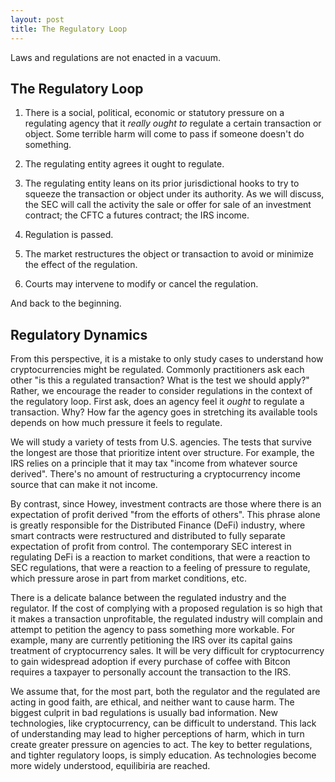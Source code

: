 ```yaml
---
layout: post
title: The Regulatory Loop
---
```


Laws and regulations are not enacted in a vacuum. 


## The Regulatory Loop

1. There is a social, political, economic or statutory pressure on a regulating agency that it _really ought to_ regulate a certain transaction or object. Some terrible harm will come to pass if someone doesn't do something.

2. The regulating entity agrees it ought to regulate.

3. The regulating entity leans on its prior jurisdictional hooks to try to squeeze the transaction or object under its authority. As we will discuss, the SEC will call the activity the sale or offer for sale of an investment contract; the CFTC a futures contract; the IRS income.

4. Regulation is passed.

5. The market restructures the object or transaction to avoid or minimize the effect of the regulation.

6. Courts may intervene to modify or cancel the regulation.

And back to the beginning.

## Regulatory Dynamics

From this perspective, it is a mistake to only study cases to understand how cryptocurrencies might be regulated. Commonly practitioners ask each other "is this a regulated transaction? What is the test we should apply?" Rather, we encourage the reader to consider regulations in the context of the regulatory loop. First ask, does an agency feel it _ought_ to regulate a transaction. Why? How far the agency goes in stretching its available tools depends on how much pressure it feels to regulate.

We will study a variety of tests from U.S. agencies. The tests that survive the longest are those that prioritize intent over structure. For example, the IRS relies on a principle that it may tax "income from whatever source derived". There's no amount of restructuring a cryptocurrency income source that can make it not income.

By contrast, since Howey, investment contracts are those where there is an expectation of profit derived "from the efforts of others". This phrase alone is greatly responsible for the Distributed Finance (DeFi) industry, where smart contracts were restructured and distributed to fully separate expectation of profit from control. The contemporary SEC interest in regulating DeFi is a reaction to market conditions, that were a reaction to SEC regulations, that were a reaction to a feeling of pressure to regulate, which pressure arose in part from market conditions, etc.

There is a delicate balance between the regulated industry and the regulator. If the cost of complying with a proposed regulation is so high that it makes a transaction unprofitable, the regulated industry will complain and attempt to petition the agency to pass something more workable. For example, many are currently petitioning the IRS over its capital gains treatment of cryptocurrency sales. It will be very difficult for cryptocurrency to gain widespread adoption if every purchase of coffee with Bitcon requires a taxpayer to personally account the transaction to the IRS.

We assume that, for the most part, both the regulator and the regulated are acting in good faith, are ethical, and neither want to cause harm. The biggest culprit in bad regulations is usually bad information. New technologies, like cryptocurrency, can be difficult to understand. This lack of understanding may lead to higher perceptions of harm, which in turn create greater pressure on agencies to act. The key to better regulations, and tighter regulatory loops, is simply education. As technologies become more widely understood, equilibiria are reached.
